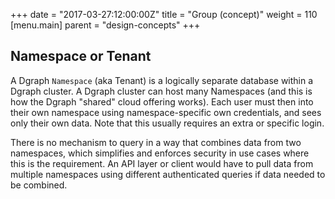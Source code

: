 +++
date = "2017-03-27:12:00:00Z"
title = "Group (concept)"
weight = 110
[menu.main]
    parent = "design-concepts"
+++
## Namespace or Tenant
A Dgraph `Namespace` (aka Tenant) is a logically separate database within a Dgraph cluster. A Dgraph cluster can host many Namespaces (and this is how the Dgraph "shared" cloud offering works). Each user must then into their own namespace using namespace-specific own credentials, and sees only their own data. Note that this usually requires an extra or specific login.

There is no mechanism to query in a way that combines data from two namespaces, which simplifies and enforces security in use cases where this is the requirement. An API layer or client would have to pull data from multiple namespaces using different authenticated queries if data needed to be combined.

